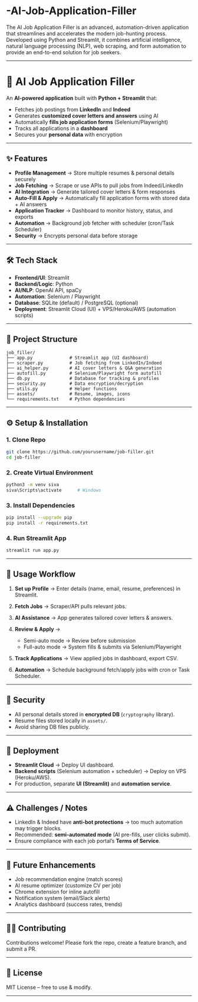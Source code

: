 # -AI-Job-Application-Filler
The AI Job Application Filler is an advanced, automation-driven application that streamlines and accelerates the modern job-hunting process. Developed using Python and Streamlit, it combines artificial intelligence, natural language processing (NLP), web scraping, and form automation to provide an end-to-end solution for job seekers.


---

# 🤖 AI Job Application Filler

An **AI-powered application** built with **Python + Streamlit** that:

* Fetches job postings from **LinkedIn** and **Indeed**
* Generates **customized cover letters and answers** using AI
* Automatically **fills job application forms** (Selenium/Playwright)
* Tracks all applications in a **dashboard**
* Secures your **personal data** with encryption

---

## ✨ Features

* **Profile Management** → Store multiple resumes & personal details securely
* **Job Fetching** → Scrape or use APIs to pull jobs from Indeed/LinkedIn
* **AI Integration** → Generate tailored cover letters & form responses
* **Auto-Fill & Apply** → Automatically fill application forms with stored data + AI answers
* **Application Tracker** → Dashboard to monitor history, status, and exports
* **Automation** → Background job fetcher with scheduler (cron/Task Scheduler)
* **Security** → Encrypts personal data before storage

---

## 🛠️ Tech Stack

* **Frontend/UI**: Streamlit
* **Backend/Logic**: Python
* **AI/NLP**: OpenAI API, spaCy
* **Automation**: Selenium / Playwright
* **Database**: SQLite (default) / PostgreSQL (optional)
* **Deployment**: Streamlit Cloud (UI) + VPS/Heroku/AWS (automation scripts)

---

## 📂 Project Structure

```
job_filler/
├── app.py              # Streamlit app (UI dashboard)
├── scraper.py          # Job fetching from LinkedIn/Indeed
├── ai_helper.py        # AI cover letters & Q&A generation
├── autofill.py         # Selenium/Playwright form autofill
├── db.py               # Database for tracking & profiles
├── security.py         # Data encryption/decryption
├── utils.py            # Helper functions
├── assets/             # Resume, images, icons
└── requirements.txt    # Python dependencies
```

---

## ⚙️ Setup & Installation

### 1. Clone Repo

```bash
git clone https://github.com/yourusername/job-filler.git
cd job-filler
```

### 2. Create Virtual Environment

```bash
python3 -m venv siva
siva\Scripts\activate      # Windows
```

### 3. Install Dependencies

```bash
pip install --upgrade pip
pip install -r requirements.txt
```

### 4. Run Streamlit App

```bash
streamlit run app.py
```

---

## 🔑 Usage Workflow

1. **Set up Profile** → Enter details (name, email, resume, preferences) in Streamlit.
2. **Fetch Jobs** → Scraper/API pulls relevant jobs.
3. **AI Assistance** → App generates tailored cover letters & answers.
4. **Review & Apply** →

   * Semi-auto mode → Review before submission
   * Full-auto mode → System fills & submits via Selenium/Playwright
5. **Track Applications** → View applied jobs in dashboard, export CSV.
6. **Automation** → Schedule background fetch/apply jobs with cron or Task Scheduler.

---

## 🔐 Security

* All personal details stored in **encrypted DB** (`cryptography` library).
* Resume files stored locally in `assets/`.
* Avoid sharing DB files publicly.

---

## 🚀 Deployment

* **Streamlit Cloud** → Deploy UI dashboard.
* **Backend scripts** (Selenium automation + scheduler) → Deploy on VPS (Heroku/AWS).
* For production, separate **UI (Streamlit)** and **automation service**.

---

## ⚠️ Challenges / Notes

* LinkedIn & Indeed have **anti-bot protections** → too much automation may trigger blocks.
* Recommended: **semi-automated mode** (AI pre-fills, user clicks submit).
* Ensure compliance with each job portal’s **Terms of Service**.

---

## 📌 Future Enhancements

* Job recommendation engine (match scores)
* AI resume optimizer (customize CV per job)
* Chrome extension for inline autofill
* Notification system (email/Slack alerts)
* Analytics dashboard (success rates, trends)

---

## 🧑‍💻 Contributing

Contributions welcome! Please fork the repo, create a feature branch, and submit a PR.

---

## 📜 License

MIT License – free to use & modify.

---
